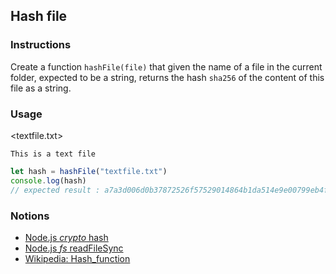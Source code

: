 ## Hash file

### Instructions

Create a function `hashFile(file)` that given the name of a file in the current folder, expected to be a string, returns the hash `sha256` of the content of this file as a string.

### Usage

<textfile.txt>

```
This is a text file
```

```js
let hash = hashFile("textfile.txt")
console.log(hash) 
// expected result : a7a3d006d0b37872526f57529014864b1da514e9e00799eb4f8b71d080c5a9a6
```

### Notions

- [Node.js _crypto_ hash](https://nodejs.org/docs/latest-v14.x/api/crypto.html#crypto_class_hash)
- [Node.js _fs_ readFileSync](https://nodejs.org/docs/latest-v14.x/api/fs.html#fs_fs_readfilesync_path_options)
- [Wikipedia: Hash_function](https://en.wikipedia.org/wiki/Hash_function)
